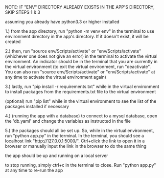 <!-- instructions for running app -->

NOTE: IF "ENV" DIRECTORY ALREADY EXISTS IN THE APP'S DIRECTORY, SKIP STEPS 1 & 3

assuming you already have python3.3 or higher installed

1.)
from the app directory, run "python -m venv env" in the terminal to use environment directory in the app's directory. If it doesn't exist, it will be created

2.)
then, run "source env/Scripts/activate" or "env/Scripts/activate" (whichever one does not give an error) in the terminal to activate the virtual environment. An indicator should be in the terminal that you are currently in the virtual environment (to exit the virtual environment, run "deactivate". You can also run "source env/Scripts/activate" or "env/Scripts/activate" at any time to activate the virtual environment again)

3.)
lastly, run "pip install -r requirements.txt" while in the virtual environment to install packages from the requirements.txt file to the virtual environment

(optional) run "pip list" while in the virtual environment to see the list of the packages installed if necessary

4.) (running the app with a database)
to connect to a mysql database, open the 'db.yaml' and change the variables as instructed in the file

5.)
 the packages should all be set up. So, while in the virtual environment, run "python app.py" in the terminal. In the terminal, you should see a localhost link "http://127.0.0.1:5000/". Ctrl+click the link to open it in a browser or manually input the link in the browser to do the same thing

the app should be up and running on a local server

to stop running, simply ctrl+c in the terminal to close. Run "python app.py" at any time to re-run the app
